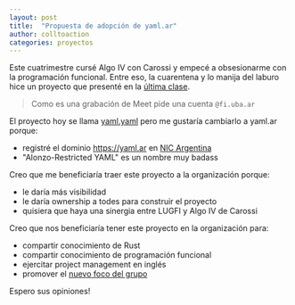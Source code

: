 ```yaml
---
layout: post
title:  "Propuesta de adopción de yaml.ar"
author: colltoaction
categories: proyectos
---
```

Este cuatrimestre cursé Algo IV con Carossi y empecé a obsesionarme con la programación funcional.
Entre eso, la cuarentena y lo manija del laburo hice un proyecto que presenté en la [última clase].

> Como es una grabación de Meet pide una cuenta `@fi.uba.ar`

El proyecto hoy se llama [yaml.yaml] pero me gustaría cambiarlo a yaml.ar porque:
- registré el dominio https://yaml.ar en [NIC Argentina]
- "Alonzo-Restricted YAML" es un nombre muy badass

Creo que me beneficiaría traer este proyecto a la organización porque:
- le daría más visibilidad
- le daría ownership a todes para construir el proyecto
- quisiera que haya una sinergia entre LUGFI y Algo IV de Carossi

Creo que nos beneficiaría tener este proyecto en la organización para:
- compartir conocimiento de Rust
- compartir conocimiento de programación funcional
- ejercitar project management en inglés
- promover el [nuevo foco del grupo][nuevo-foco-lugfi]


Espero sus opiniones!


[NIC Argentina]: https://nic.ar/elegi-como-operar?idTramite=0&dominio=yaml&zona=.ar&accion=ALTA
[yaml.yaml]: https://github.com/colltoaction/yaml.yaml
[nuevo-foco-lugfi]: /2017/09/07/nuevo-foco-lugfi.html
[última clase]: https://drive.google.com/file/d/1z5boM57QBmvGVAiImpQKMJvdn1twTczj/view?usp=sharing
